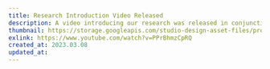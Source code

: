 ```yaml
---
title: Research Introduction Video Released
description: A video introducing our research was released in conjunction with our presentation at Interaction 2023.
thumbnail: https://storage.googleapis.com/studio-design-asset-files/projects/bXqzm9GKOD/s-2400x1500_v-frms_webp_d5febd22-9b2a-472a-99fa-5ec6b9ac85eb.jpg
exlink: https://www.youtube.com/watch?v=PPrBhmzCpRQ
created_at: 2023.03.08
updated_at:
---
```

